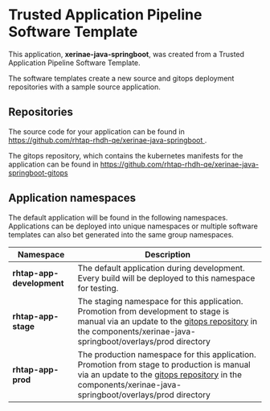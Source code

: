 # Trusted Application Pipeline Software Template

This application, **xerinae-java-springboot**, was created from a Trusted Application Pipeline Software Template.

The software templates create a new source and gitops deployment repositories with a sample source application. 

## Repositories

The source code for your application can be found in [https://github.com/rhtap-rhdh-qe/xerinae-java-springboot ](https://github.com/rhtap-rhdh-qe/xerinae-java-springboot ).
 
The gitops repository, which contains the kubernetes manifests for the application can be found in 
[https://github.com/rhtap-rhdh-qe/xerinae-java-springboot-gitops ](https://github.com/rhtap-rhdh-qe/xerinae-java-springboot-gitops ) 

## Application namespaces 

The default application will be found in the following namespaces. Applications can be deployed into unique namespaces or multiple software templates can also bet generated into the same group namespaces.  

|  Namespace   |  Description   |  
| -------- | -------- |   
| **rhtap-app-development** | The default application during development. Every build will be deployed to this namespace for testing. | 
| **rhtap-app-stage** | The staging namespace for this application. Promotion from development to stage is manual via an update to the [gitops repository](https://github.com/rhtap-rhdh-qe/xerinae-java-springboot-gitops ) in the components/xerinae-java-springboot/overlays/prod directory |  
| **rhtap-app-prod** | The production namespace for this application. Promotion from stage to production is manual via an update to the [gitops repository](https://github.com/rhtap-rhdh-qe/xerinae-java-springboot-gitops ) in the components/xerinae-java-springboot/overlays/prod directory | 